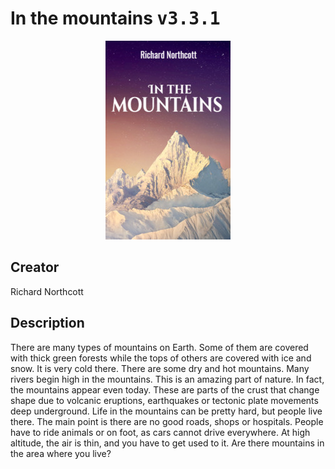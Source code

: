 
# In the mountains <kbd>v3.3.1</kbd>

<center>
  <img src="./cover-1024.jpg"/>
</center>

## Creator
Richard Northcott

## Description
There are many types of mountains on Earth. Some of them are covered with thick green forests while the tops of others are covered with ice and snow. It is very cold there. There are some dry and hot mountains. Many rivers begin high in the mountains. This is an amazing part of nature. In fact, the mountains appear even today.  These are parts of the crust that change shape due to volcanic eruptions, earthquakes or tectonic plate movements deep underground. Life in the mountains can be pretty hard, but people live there. The main point is there are no good roads, shops or hospitals. People have to ride animals or on foot, as cars cannot drive everywhere. At high altitude, the air is thin, and you have to get used to it. Are there mountains in the area where you live?
